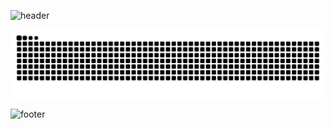 ![header](https://capsule-render.vercel.app/api?type=waving&color=0:00C9FF,100:92FE9D&height=200&section=header&text=Welcome+to+my+space+!&fontSize=35&fontColor=fff&animation=fadeIn)

![Jinxiuprospect's github activity graph](https://raw.githubusercontent.com/jinxiuprospect/jinxiuprospect/output/github-contribution-grid-snake.svg)

![footer](https://capsule-render.vercel.app/api?type=waving&color=0:92FE9D,100:00C9FF&height=100&section=footer)
